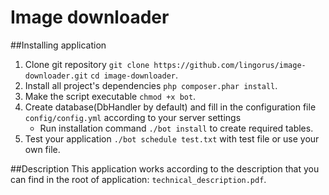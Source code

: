 # Image downloader
##Installing application
1. Clone git repository `git clone https://github.com/lingorus/image-downloader.git` `cd image-downloader`.
2. Install all project's dependencies `php composer.phar install`.
3. Make the script executable `chmod +x bot`.
4. Create database(DbHandler by default) and fill in the configuration file `config/config.yml` according to your server settings
	* Run installation command `./bot install` to create required tables.
5. Test your application `./bot schedule test.txt` with test file or use your own file.

##Description
This application works according to the description that you can find in the root of application: `technical_description.pdf`.


